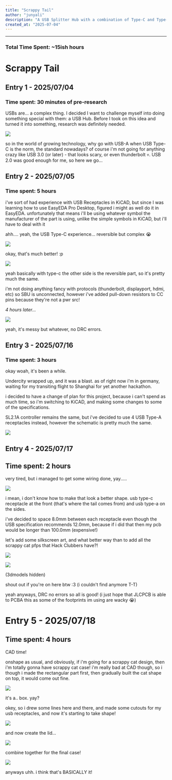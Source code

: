 ```yaml
---
title: "Scrappy Tail"
author: "junyali"
description: "A USB Splitter Hub with a combination of Type-C and Type-A ports in the Scrappy Cat design :3"
created_at: "2025-07-04"
---
```


----

### Total Time Spent: ~15ish hours

# Scrappy Tail

## Entry 1 - 2025/07/04

### Time spent: 30 minutes of pre-research

USBs are... a complex thing. I decided I want to challenge myself into doing something special with them: a USB Hub. Before I took on this idea and turned it into something, research was definitely needed.

![](./images/usb_hub_needed.png)

so in the world of growing technology, why go with USB-A when USB Type-C is the norm, the standard nowadays? of course i'm not going for anything crazy like USB 3.0 (or later) - that looks scary, or even thunderbolt :skull:. USB 2.0 was good enough for me, so here we go...

## Entry 2 - 2025/07/05

### Time spent: 5 hours

i've sort of had experience with USB Receptacles in KiCAD, but since I was learning how to use EasyEDA Pro Desktop, figured i might as well do it in EasyEDA. unfortunately that means i'll be using whatever symbol the manufacturer of the part is using, unlike the simple symbols in KiCAD, but i'll have to deal with it

ahh.... yeah, the USB Type-C experience... reversible but complex :sob:

![](./images/typecstruggle.png)

okay, that's much better! :p

![](./images/typecbetter.png)

yeah basically with type-c the other side is the reversible part, so it's pretty much the same.

i'm not doing anything fancy with protocols (thunderbolt, displayport, hdmi, etc) so SBU is unconnected, however i've added pull-down resistors to CC pins because they're not a pwr src!

*4 hours later...*

![](./images/schemprogress.png)

yeah, it's messy but whatever, no DRC errors.

## Entry 3 - 2025/07/16

### Time spent: 3 hours

okay woah, it's been a while.

Undercity wrapped up, and it was a blast. as of right now i'm in germany, waiting for my transiting flight to Shanghai for yet another hackathon.

i decided to have a change of plan for this project, because i can't spend as much time, so i'm switching to KiCAD, and making some changes to some of the specifications.

SL2.1A controller remains the same, but i've decided to use 4 USB Type-A receptacles instead, however the schematic is pretty much the same.

![](./images/kicad_schem.png)

## Entry 4 - 2025/07/17

## Time spent: 2 hours

very tired, but i managed to get some wiring done, yay.....

![](./images/kicad_pcb.png)

i mean, i don't know how to make that look a better shape. usb type-c receptacle at the front (that's where the tail comes from) and usb type-a on the sides.

i've decided to space 8.0mm between each receptacle even though the USB specification recommends 12.0mm, because if i did that then my pcb would be longer than 100.0mm (expensive!)

let's add some silkscreen art, and what better way than to add all the scrappy cat pfps that Hack Clubbers have?!

![](./images/ss_front.png)

![](./images/ss_back.png)

(3dmodels hidden)

shout out if you're on here btw :3 (i couldn't find anymore T-T)

yeah anyways, DRC no errors so all is good! (i just hope that JLCPCB is able to PCBA this as some of the footprints im using are wacky :sob:)

# Entry 5 - 2025/07/18

## Time spent: 4 hours

CAD time!

onshape as usual, and obviously, if i'm going for a scrappy cat design, then i'm totally gonna have scrappy cat case! i'm really bad at CAD though, so i though i made the rectangular part first, then gradually built the cat shape on top, it would come out fine.

![](./images/cad_progress_1.png)

it's a.. box. yay?

okey, so i drew some lines here and there, and made some cutouts for my usb receptacles, and now it's starting to take shape!

![](./images/cad_progress_2.png)

and now create the lid...

![](./images/cad_progress_3.png)

combine together for the final case!

![](./images/cad_progress_4.png)

anyways uhh. i think that's BASICALLY it!

